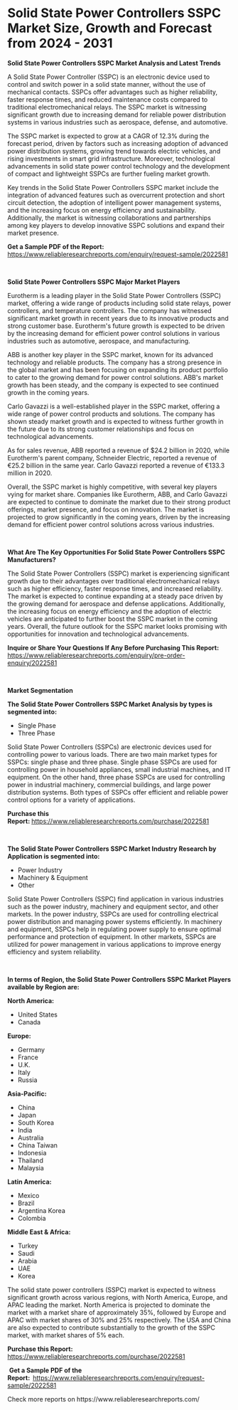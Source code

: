 <p><h1>Solid State Power Controllers SSPC Market Size, Growth and Forecast from 2024 - 2031</h1></p><p><strong>Solid State Power Controllers SSPC Market Analysis and Latest Trends</strong></p>
<p><p>A Solid State Power Controller (SSPC) is an electronic device used to control and switch power in a solid state manner, without the use of mechanical contacts. SSPCs offer advantages such as higher reliability, faster response times, and reduced maintenance costs compared to traditional electromechanical relays. The SSPC market is witnessing significant growth due to increasing demand for reliable power distribution systems in various industries such as aerospace, defense, and automotive.</p><p>The SSPC market is expected to grow at a CAGR of 12.3% during the forecast period, driven by factors such as increasing adoption of advanced power distribution systems, growing trend towards electric vehicles, and rising investments in smart grid infrastructure. Moreover, technological advancements in solid state power control technology and the development of compact and lightweight SSPCs are further fueling market growth.</p><p>Key trends in the Solid State Power Controllers SSPC market include the integration of advanced features such as overcurrent protection and short circuit detection, the adoption of intelligent power management systems, and the increasing focus on energy efficiency and sustainability. Additionally, the market is witnessing collaborations and partnerships among key players to develop innovative SSPC solutions and expand their market presence.</p></p>
<p><strong>Get a Sample PDF of the Report:&nbsp;</strong> <a href="https://www.reliableresearchreports.com/enquiry/request-sample/2022581">https://www.reliableresearchreports.com/enquiry/request-sample/2022581</a></p>
<p>&nbsp;</p>
<p><strong>Solid State Power Controllers SSPC Major Market Players</strong></p>
<p><p>Eurotherm is a leading player in the Solid State Power Controllers (SSPC) market, offering a wide range of products including solid state relays, power controllers, and temperature controllers. The company has witnessed significant market growth in recent years due to its innovative products and strong customer base. Eurotherm's future growth is expected to be driven by the increasing demand for efficient power control solutions in various industries such as automotive, aerospace, and manufacturing.</p><p>ABB is another key player in the SSPC market, known for its advanced technology and reliable products. The company has a strong presence in the global market and has been focusing on expanding its product portfolio to cater to the growing demand for power control solutions. ABB's market growth has been steady, and the company is expected to see continued growth in the coming years.</p><p>Carlo Gavazzi is a well-established player in the SSPC market, offering a wide range of power control products and solutions. The company has shown steady market growth and is expected to witness further growth in the future due to its strong customer relationships and focus on technological advancements.</p><p>As for sales revenue, ABB reported a revenue of $24.2 billion in 2020, while Eurotherm's parent company, Schneider Electric, reported a revenue of €25.2 billion in the same year. Carlo Gavazzi reported a revenue of €133.3 million in 2020.</p><p>Overall, the SSPC market is highly competitive, with several key players vying for market share. Companies like Eurotherm, ABB, and Carlo Gavazzi are expected to continue to dominate the market due to their strong product offerings, market presence, and focus on innovation. The market is projected to grow significantly in the coming years, driven by the increasing demand for efficient power control solutions across various industries.</p></p>
<p>&nbsp;</p>
<p><strong>What Are The Key Opportunities For Solid State Power Controllers SSPC Manufacturers?</strong></p>
<p><p>The Solid State Power Controllers (SSPC) market is experiencing significant growth due to their advantages over traditional electromechanical relays such as higher efficiency, faster response times, and increased reliability. The market is expected to continue expanding at a steady pace driven by the growing demand for aerospace and defense applications. Additionally, the increasing focus on energy efficiency and the adoption of electric vehicles are anticipated to further boost the SSPC market in the coming years. Overall, the future outlook for the SSPC market looks promising with opportunities for innovation and technological advancements.</p></p>
<p><strong>Inquire or Share Your Questions If Any Before Purchasing This Report:</strong> <a href="https://www.reliableresearchreports.com/enquiry/pre-order-enquiry/2022581">https://www.reliableresearchreports.com/enquiry/pre-order-enquiry/2022581</a></p>
<p>&nbsp;</p>
<p><strong>Market Segmentation</strong></p>
<p><strong>The Solid State Power Controllers SSPC Market Analysis by types is segmented into:</strong></p>
<p><ul><li>Single Phase</li><li>Three Phase</li></ul></p>
<p><p>Solid State Power Controllers (SSPCs) are electronic devices used for controlling power to various loads. There are two main market types for SSPCs: single phase and three phase. Single phase SSPCs are used for controlling power in household appliances, small industrial machines, and IT equipment. On the other hand, three phase SSPCs are used for controlling power in industrial machinery, commercial buildings, and large power distribution systems. Both types of SSPCs offer efficient and reliable power control options for a variety of applications.</p></p>
<p><strong>Purchase this Report:&nbsp;</strong><a href="https://www.reliableresearchreports.com/purchase/2022581">https://www.reliableresearchreports.com/purchase/2022581</a></p>
<p>&nbsp;</p>
<p><strong>The Solid State Power Controllers SSPC Market Industry Research by Application is segmented into:</strong></p>
<p><ul><li>Power Industry</li><li>Machinery & Equipment</li><li>Other</li></ul></p>
<p><p>Solid State Power Controllers (SSPC) find application in various industries such as the power industry, machinery and equipment sector, and other markets. In the power industry, SSPCs are used for controlling electrical power distribution and managing power systems efficiently. In machinery and equipment, SSPCs help in regulating power supply to ensure optimal performance and protection of equipment. In other markets, SSPCs are utilized for power management in various applications to improve energy efficiency and system reliability.</p></p>
<p>&nbsp;</p>
<p><strong>In terms of Region, the Solid State Power Controllers SSPC Market Players available by Region are:</strong></p>
<p>
    <p> <strong> North America: </strong>
        <ul>
            <li>United States</li>
            <li>Canada</li>
        </ul>
        </p> 
    <p> <strong> Europe: </strong>
        <ul>
            <li>Germany</li>
            <li>France</li>
            <li>U.K.</li>
            <li>Italy</li>
            <li>Russia</li>
        </ul>
        </p> 
    <p> <strong> Asia-Pacific: </strong>
        <ul>
            <li>China</li>
            <li>Japan</li>
            <li>South Korea</li>
            <li>India</li>
            <li>Australia</li>
            <li>China Taiwan</li>
            <li>Indonesia</li>
            <li>Thailand</li>
            <li>Malaysia</li>
        </ul>
        </p> 
    <p> <strong> Latin America: </strong>
        <ul>
            <li>Mexico</li>
            <li>Brazil</li>
            <li>Argentina Korea</li>
            <li>Colombia</li>
        </ul>
        </p> 
    <p> <strong> Middle East & Africa: </strong>
        <ul>
            <li>Turkey</li>
            <li>Saudi</li>
            <li>Arabia</li>
            <li>UAE</li>
            <li>Korea</li>
        </ul>
    </p>
    </p>
<p><p>The solid state power controllers (SSPC) market is expected to witness significant growth across various regions, with North America, Europe, and APAC leading the market. North America is projected to dominate the market with a market share of approximately 35%, followed by Europe and APAC with market shares of 30% and 25% respectively. The USA and China are also expected to contribute substantially to the growth of the SSPC market, with market shares of 5% each.</p></p>
<p><strong>Purchase this Report: </strong><a href="https://www.reliableresearchreports.com/purchase/2022581">https://www.reliableresearchreports.com/purchase/2022581</a></p>
<p>&nbsp;<strong>Get a Sample PDF of the Report:&nbsp;&nbsp;</strong><a href="https://www.reliableresearchreports.com/enquiry/request-sample/2022581">https://www.reliableresearchreports.com/enquiry/request-sample/2022581</a></p>
<p><strong></strong></p>
<p>Check more reports on https://www.reliableresearchreports.com/</p>